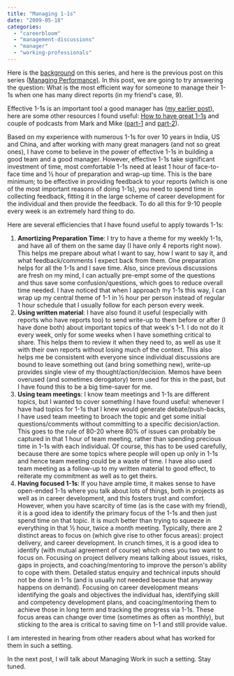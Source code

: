```yaml
---
title: "Managing 1-1s"
date: "2009-05-18"
categories: 
  - "careerbloom"
  - "management-discussions"
  - "manager"
  - "working-professionals"
---
```


Here is the [background](http://careermanagement.wordpress.com/2009/05/15/management-challenges/) on this series, and here is the previous post on this series ([Managing Performance)](http://careermanagement.wordpress.com/2009/05/15/managing-performance/). In this post, we are going to try answering the question: What is the most efficient way for someone to manage their 1-1s when one has many direct reports (in my friend's case, 9).

Effective 1-1s is an important tool a good manager has ([my earlier post](http://careermanagement.wordpress.com/2008/01/28/effective-one-on-ones/)), here are some other resources I found useful: [How to have great 1-1s](http://managementcraft.typepad.com/management_craft/2005/04/how_to_have_gre.html) and couple of podcasts from Mark and Mike ([part-1](http://www.manager-tools.com/2005/07/the-single-most-effective-management-tool-part-1) and [part-2](http://www.manager-tools.com/2005/07/the-single-most-effective-management-tool-part-2)).

Based on my experience with numerous 1-1s for over 10 years in India, US and China, and after working with many great managers (and not so great ones), I have come to believe in the power of effective 1-1s in building a good team and a good manager. However, effective 1-1s take significant investment of time, most comfortable 1-1s need at least 1 hour of face-to-face time and ½ hour of preparation and wrap-up time. This is the bare minimum; to be effective in providing feedback to your reports (which is one of the most important reasons of doing 1-1s), you need to spend time in collecting feedback, fitting it in the large scheme of career development for the individual and then provide the feedback. To do all this for 9-10 people every week is an extremely hard thing to do.

Here are several efficiencies that I have found useful to apply towards 1-1s:

1. **Amortizing Preparation Time**: I try to have a theme for my weekly 1-1s, and have all of them on the same day (I have only 4 reports right now). This helps me prepare about what I want to say, how I want to say it, and what feedback/comments I expect back from them. One preparation helps for all the 1-1s and I save time. Also, since previous discussions are fresh on my mind, I can actually pre-empt some of the questions and thus save some confusion/questions, which goes to reduce overall time needed. I have noticed that when I approach my 1-1s this way, I can wrap up my central theme of 1-1 in ½ hour per person instead of regular 1 hour schedule that I usually follow for each person every week.
2. **Using written material**: I have also found it useful (especially with reports who have reports too) to send write-up to them before or after (I have done both) about important topics of that week's 1-1. I do not do it every week, only for some weeks when I have something critical to share. This helps them to review it when they need to, as well as use it with their own reports without losing much of the context. This also helps me be consistent with everyone since individual discussions are bound to leave something out (and bring something new), write-up provides single view of my thought/action/decision. Memos have been overused (and sometimes derogatory) term used for this in the past, but I have found this to be a big time-saver for me.
3. **Using team meetings**: I know team meetings and 1-1s are different topics, but I wanted to cover something I have found useful: whenever I have had topics for 1-1s that I knew would generate debate/push-backs, I have used team meeting to broach the topic and get some initial questions/comments without committing to a specific decision/action. This goes to the rule of 80-20 where 80% of issues can probably be captured in that 1 hour of team meeting, rather than spending precious time in 1-1s with each individual. Of course, this has to be used carefully, because there are some topics where people will open up only in 1-1s and hence team meeting could be a waste of time. I have also used team meeting as a follow-up to my written material to good effect, to reiterate my commitment as well as to get theirs.
4. **Having focused 1-1s**: If you have ample time, it makes sense to have open-ended 1-1s where you talk about lots of things, both in projects as well as in career development, and this fosters trust and comfort. However, when you have scarcity of time (as is the case with my friend), it is a good idea to identify the primary focus of the 1-1s and then just spend time on that topic. It is much better than trying to squeeze in everything in that ½ hour, twice a month meeting. Typically, there are 2 distinct areas to focus on (which give rise to other focus areas): project delivery, and career development. In crunch times, it is a good idea to identify (with mutual agreement of course) which ones you two want to focus on. Focusing on project delivery means talking about issues, risks, gaps in projects, and coaching/mentoring to improve the person's ability to cope with them. Detailed status enquiry and technical inputs should not be done in 1-1s (and is usually not needed because that anyway happens on demand). Focusing on career development means identifying the goals and objectives the individual has, identifying skill and competency development plans, and coacing/mentoring them to achieve those in long term and tracking the progress via 1-1s. These focus areas can change over time (sometimes as often as monthly), but sticking to the area is critical to saving time on 1-1 and still provide value.

I am interested in hearing from other readers about what has worked for them in such a setting.

In the next post, I will talk about Managing Work in such a setting. Stay tuned.
